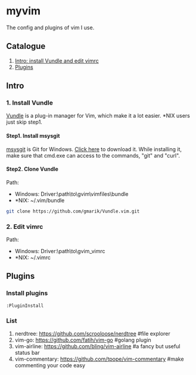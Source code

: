 # myvim
The config and plugins of vim I use.

## Catalogue
1. [Intro: install Vundle and edit vimrc](#intro)
2. [Plugins](#plugins)


## Intro

### 1. Install Vundle
[Vundle](https://github.com/gmarik/Vundle.vim) is a plug-in manager for Vim, which make it a lot easier.
*NIX users just skip step1.

#### Step1. Install msysgit
[msysgit](http://msysgit.github.io) is Git for Windows. [Click here](http://msysgit.github.io) to download it.
While installing it, make sure that cmd.exe can access to the commands, "git" and "curl".

#### Step2. Clone Vundle
Path:
- Windows: Driver:\path\to\gvim\vimfiles\bundle
- *NIX: ~/.vim/bundle

```bash
git clone https://github.com/gmarik/Vundle.vim.git
```

### 2. Edit vimrc
Path:
- Windows: Driver:\path\to\gvim\_vimrc
- *NIX: ~/.vimrc



## Plugins
### Install plugins
```vim
:PluginInstall
```

### List
1. nerdtree: https://github.com/scrooloose/nerdtree  #file explorer
2. vim-go: https://github.com/fatih/vim-go  #golang plugin
3. vim-airline: https://github.com/bling/vim-airline  #a fancy but useful status bar
4. vim-commentary: https://github.com/tpope/vim-commentary  #make commenting your code easy
